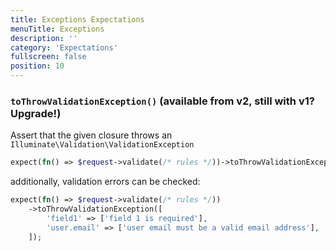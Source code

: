 ```yaml
---
title: Exceptions Expectations
menuTitle: Exceptions
description: ''
category: 'Expectations'
fullscreen: false
position: 10
---
```


### `toThrowValidationException()` (available from v2, still with v1? Upgrade!)

Assert that the given closure throws an `Illuminate\Validation\ValidationException`

```php
expect(fn() => $request->validate(/* rules */))->toThrowValidationException();
```

additionally, validation errors can be checked:

```php
expect(fn() => $request->validate(/* rules */))
    ->toThrowValidationException([
        'field1' => ['field 1 is required'],
        'user.email' => ['user email must be a valid email address'],
    ]);
```
